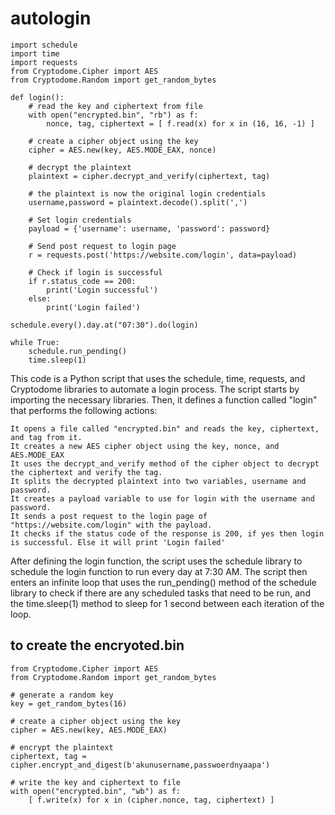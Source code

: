 # autologin

    import schedule
    import time
    import requests
    from Cryptodome.Cipher import AES
    from Cryptodome.Random import get_random_bytes

    def login():
        # read the key and ciphertext from file
        with open("encrypted.bin", "rb") as f:
            nonce, tag, ciphertext = [ f.read(x) for x in (16, 16, -1) ]

        # create a cipher object using the key
        cipher = AES.new(key, AES.MODE_EAX, nonce)

        # decrypt the plaintext
        plaintext = cipher.decrypt_and_verify(ciphertext, tag)

        # the plaintext is now the original login credentials
        username,password = plaintext.decode().split(',')

        # Set login credentials
        payload = {'username': username, 'password': password}

        # Send post request to login page
        r = requests.post('https://website.com/login', data=payload)

        # Check if login is successful
        if r.status_code == 200:
            print('Login successful')
        else:
            print('Login failed')

    schedule.every().day.at("07:30").do(login)

    while True:
        schedule.run_pending()
        time.sleep(1)

This code is a Python script that uses the schedule, time, requests, and Cryptodome libraries to automate a login process. The script starts by importing the necessary libraries. Then, it defines a function called "login" that performs the following actions:

    It opens a file called "encrypted.bin" and reads the key, ciphertext, and tag from it.
    It creates a new AES cipher object using the key, nonce, and AES.MODE_EAX
    It uses the decrypt_and_verify method of the cipher object to decrypt the ciphertext and verify the tag.
    It splits the decrypted plaintext into two variables, username and password.
    It creates a payload variable to use for login with the username and password.
    It sends a post request to the login page of "https://website.com/login" with the payload.
    It checks if the status code of the response is 200, if yes then login is successful. Else it will print 'Login failed'

After defining the login function, the script uses the schedule library to schedule the login function to run every day at 7:30 AM. The script then enters an infinite loop that uses the run_pending() method of the schedule library to check if there are any scheduled tasks that need to be run, and the time.sleep(1) method to sleep for 1 second between each iteration of the loop.


## to create the encryoted.bin

    from Cryptodome.Cipher import AES
    from Cryptodome.Random import get_random_bytes

    # generate a random key
    key = get_random_bytes(16)

    # create a cipher object using the key
    cipher = AES.new(key, AES.MODE_EAX)

    # encrypt the plaintext
    ciphertext, tag = cipher.encrypt_and_digest(b'akunusername,passwoerdnyaapa')

    # write the key and ciphertext to file
    with open("encrypted.bin", "wb") as f:
        [ f.write(x) for x in (cipher.nonce, tag, ciphertext) ]


